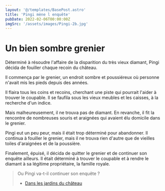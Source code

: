 ```yaml
---
layout: '@/templates/BasePost.astro'
title: 'Pingi mène l enquête'
pubDate: 2022-02-06T00:00:00Z
imgSrc: '/assets/images/Pingi-2b.jpg'
---
```

# Un bien sombre grenier

Déterminé à résoudre l'affaire de la disparition du très vieux diamant, Pingi décida de fouiller chaque recoin du château.

Il commença par le grenier, un endroit sombre et poussiéreux où personne n'avait mis les pieds depuis des années.

Il flaira tous les coins et recoins, cherchant une piste qui pourrait l'aider à trouver le coupable. Il se faufila sous les vieux meubles et les caisses, à la recherche d'un indice.

Mais malheureusement, il ne trouva pas de diamant. En revanche, il fit la rencontre de nombreuses souris et araignées qui avaient élu domicile dans le grenier.

Pingi eut un peu peur, mais il était trop déterminé pour abandonner. Il continua à fouiller le grenier, mais il ne trouva rien d'autre que de vieilles toiles d'araignées et de la poussière.

Finalement, épuisé, il décida de quitter le grenier et de continuer son enquête ailleurs. Il était déterminé à trouver le coupable et à rendre le diamant à sa légitime propriétaire, la famille royale.

> Ou Pingi va-t-il continuer son enquête ?
> - [Dans les jardins du château](/Pingi-2a)